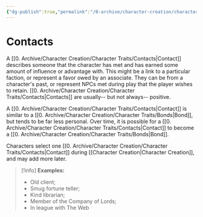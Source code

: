 ```yaml
---
{"dg-publish":true,"permalink":"/0-archive/character-creation/character-traits/contacts/","noteIcon":""}
---
```


# Contacts

A [[0. Archive/Character Creation/Character Traits/Contacts\|Contact]] describes someone that the character has met and has earned some amount of influence or advantage with. This might be a link to a particular faction, or represent a favor owed by an associate. They can be from a character's past, or represent NPCs met during play that the player wishes to retain. [[0. Archive/Character Creation/Character Traits/Contacts\|Contacts]] are usually-- but not always-- positive. 

A [[0. Archive/Character Creation/Character Traits/Contacts\|Contact]] is similar to a [[0. Archive/Character Creation/Character Traits/Bonds\|Bond]], but tends to be far less personal. Over time, it is possible for a [[0. Archive/Character Creation/Character Traits/Contacts\|Contact]] to become a [[0. Archive/Character Creation/Character Traits/Bonds\|Bond]].

Characters select one [[0. Archive/Character Creation/Character Traits/Contacts\|Contact]] during [[Character Creation\|Character Creation]], and may add more later.

>[!info]
>**Examples:** 
>
>- Old client; 
>- Smug fortune teller; 
>- Kind librarian; 
>- Member of the Company of Lords; 
>- In league with The Web   

